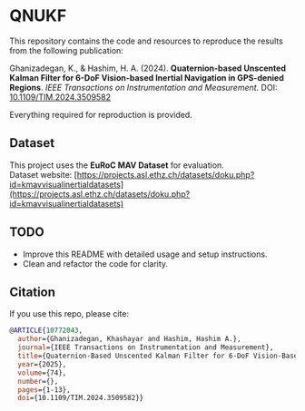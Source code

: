 # QNUKF

This repository contains the code and resources to reproduce the results from the following publication:

Ghanizadegan, K., & Hashim, H. A. (2024). **Quaternion-based Unscented Kalman Filter for 6-DoF Vision-based Inertial Navigation in GPS-denied Regions**. _IEEE Transactions on Instrumentation and Measurement_.
DOI: [10.1109/TIM.2024.3509582](https://doi.org/10.1109/TIM.2024.3509582)

Everything required for reproduction is provided.

## Dataset

This project uses the **EuRoC MAV Dataset** for evaluation.  
Dataset website: [https://projects.asl.ethz.ch/datasets/doku.php?id=kmavvisualinertialdatasets](https://projects.asl.ethz.ch/datasets/doku.php?id=kmavvisualinertialdatasets)

## TODO
- Improve this README with detailed usage and setup instructions.
- Clean and refactor the code for clarity.

## Citation

If you use this repo, please cite:

```bibtex
@ARTICLE{10772043,
  author={Ghanizadegan, Khashayar and Hashim, Hashim A.},
  journal={IEEE Transactions on Instrumentation and Measurement}, 
  title={Quaternion-Based Unscented Kalman Filter for 6-DoF Vision-Based Inertial Navigation in GPS-Denied Regions}, 
  year={2025},
  volume={74},
  number={},
  pages={1-13},
  doi={10.1109/TIM.2024.3509582}}
```
